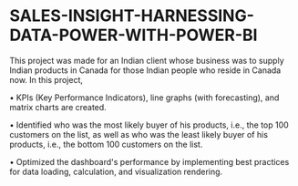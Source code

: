 # SALES-INSIGHT-HARNESSING-DATA-POWER-WITH-POWER-BI
This project was made for an Indian client whose business was to supply Indian products in Canada for those Indian people who reside in Canada now. In this project,

•	KPIs (Key Performance Indicators), line graphs (with forecasting), and matrix charts are created.

•	Identified who was the most likely buyer of his products, i.e., the top 100 customers on the list, as well as who was the least likely buyer of his products, i.e., the bottom 100 customers on the list.

•	Optimized the dashboard's performance by implementing best practices for data loading, calculation, and visualization rendering.
